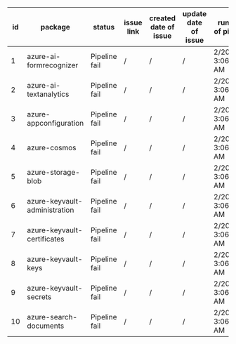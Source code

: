
| id | package | status | issue link | created date of issue | update date of issue | run date of pipeline |
|----|---------|--------|------------|-----------------------|----------------------| ---------------------|
| 1 | azure-ai-formrecognizer | Pipeline fail | / | / | / | 2/20/2025 3:06:17 AM |
| 2 | azure-ai-textanalytics | Pipeline fail | / | / | / | 2/20/2025 3:06:17 AM |
| 3 | azure-appconfiguration | Pipeline fail | / | / | / | 2/20/2025 3:06:17 AM |
| 4 | azure-cosmos | Pipeline fail | / | / | / | 2/20/2025 3:06:17 AM |
| 5 | azure-storage-blob | Pipeline fail | / | / | / | 2/20/2025 3:06:17 AM |
| 6 | azure-keyvault-administration | Pipeline fail | / | / | / | 2/20/2025 3:06:17 AM |
| 7 | azure-keyvault-certificates | Pipeline fail | / | / | / | 2/20/2025 3:06:17 AM |
| 8 | azure-keyvault-keys | Pipeline fail | / | / | / | 2/20/2025 3:06:17 AM |
| 9 | azure-keyvault-secrets | Pipeline fail | / | / | / | 2/20/2025 3:06:17 AM |
| 10 | azure-search-documents | Pipeline fail | / | / | / | 2/20/2025 3:06:17 AM |